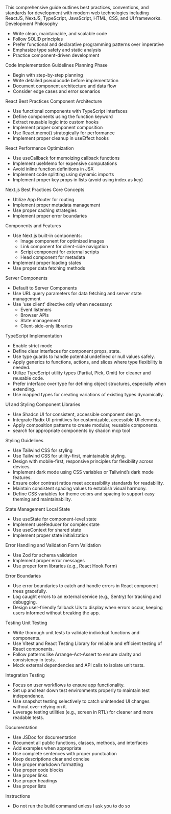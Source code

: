 This comprehensive guide outlines best practices, conventions, and standards for development with modern web technologies including ReactJS, NextJS, TypeScript, JavaScript, HTML, CSS, and UI frameworks.
Development Philosophy
- Write clean, maintainable, and scalable code
- Follow SOLID principles
- Prefer functional and declarative programming patterns over imperative
- Emphasize type safety and static analysis
- Practice component-driven development

Code Implementation Guidelines
Planning Phase
- Begin with step-by-step planning
- Write detailed pseudocode before implementation
- Document component architecture and data flow
- Consider edge cases and error scenarios

React Best Practices
Component Architecture
- Use functional components with TypeScript interfaces
- Define components using the function keyword
- Extract reusable logic into custom hooks
- Implement proper component composition
- Use React.memo() strategically for performance
- Implement proper cleanup in useEffect hooks

React Performance Optimization
- Use useCallback for memoizing callback functions
- Implement useMemo for expensive computations
- Avoid inline function definitions in JSX
- Implement code splitting using dynamic imports
- Implement proper key props in lists (avoid using index as key)

Next.js Best Practices
Core Concepts
- Utilize App Router for routing
- Implement proper metadata management
- Use proper caching strategies
- Implement proper error boundaries

Components and Features
- Use Next.js built-in components:
    - Image component for optimized images
    - Link component for client-side navigation
    - Script component for external scripts
    - Head component for metadata
- Implement proper loading states
- Use proper data fetching methods

Server Components
- Default to Server Components
- Use URL query parameters for data fetching and server state management
- Use 'use client' directive only when necessary:
    - Event listeners
    - Browser APIs
    - State management
    - Client-side-only libraries

TypeScript Implementation
- Enable strict mode
- Define clear interfaces for component props, state.
- Use type guards to handle potential undefined or null values safely.
- Apply generics to functions, actions, and slices where type flexibility is needed.
- Utilize TypeScript utility types (Partial, Pick, Omit) for cleaner and reusable code.
- Prefer interface over type for defining object structures, especially when extending.
- Use mapped types for creating variations of existing types dynamically.

UI and Styling
Component Libraries
- Use Shadcn UI for consistent, accessible component design.
- Integrate Radix UI primitives for customizable, accessible UI elements.
- Apply composition patterns to create modular, reusable components.
- search for appropriate components by shadcn mcp tool

Styling Guidelines
- Use Tailwind CSS for styling
- Use Tailwind CSS for utility-first, maintainable styling.
- Design with mobile-first, responsive principles for flexibility across devices.
- Implement dark mode using CSS variables or Tailwind’s dark mode features.
- Ensure color contrast ratios meet accessibility standards for readability.
- Maintain consistent spacing values to establish visual harmony.
- Define CSS variables for theme colors and spacing to support easy theming and maintainability.

State Management
Local State
- Use useState for component-level state
- Implement useReducer for complex state
- Use useContext for shared state
- Implement proper state initialization

Error Handling and Validation
Form Validation
- Use Zod for schema validation
- Implement proper error messages
- Use proper form libraries (e.g., React Hook Form)

Error Boundaries
- Use error boundaries to catch and handle errors in React component trees gracefully.
- Log caught errors to an external service (e.g., Sentry) for tracking and debugging.
- Design user-friendly fallback UIs to display when errors occur, keeping users informed without breaking the app.

Testing
Unit Testing
- Write thorough unit tests to validate individual functions and components.
- Use Vitest and React Testing Library for reliable and efficient testing of React components.
- Follow patterns like Arrange-Act-Assert to ensure clarity and consistency in tests.
- Mock external dependencies and API calls to isolate unit tests.

Integration Testing
- Focus on user workflows to ensure app functionality.
- Set up and tear down test environments properly to maintain test independence.
- Use snapshot testing selectively to catch unintended UI changes without over-relying on it.
- Leverage testing utilities (e.g., screen in RTL) for cleaner and more readable tests.

Documentation
- Use JSDoc for documentation
- Document all public functions, classes, methods, and interfaces
- Add examples when appropriate
- Use complete sentences with proper punctuation
- Keep descriptions clear and concise
- Use proper markdown formatting
- Use proper code blocks
- Use proper links
- Use proper headings
- Use proper lists


Instructions
- Do not run the build command unless I ask you to do so